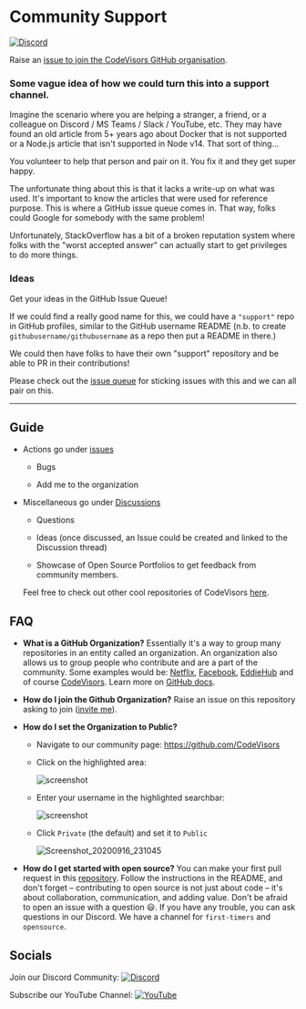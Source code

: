 # Community Support
<!-- ALL-CONTRIBUTORS-BADGE:START - Do not remove or modify this section -->
[![Discord](https://img.shields.io/discord/838554451362578452)](https://discord.gg/uX5jJMknfJ)
<!-- ALL-CONTRIBUTORS-BADGE:END -->
Raise an [issue to join the CodeVisors GitHub organisation](https://github.com/CodeVisors/support/issues/new?assignees=&labels=invite+me+to+the+organisation&template=invitation.md&title=Please+invite+me+to+the+GitHub+Community+Organization).

### Some vague idea of how we could turn this into a support channel.

Imagine the scenario where you are helping a stranger, a friend, or a colleague on Discord / MS Teams / Slack / YouTube, etc. They may have found an old article from 5+ years ago about Docker that is not supported or a Node.js article that isn't supported in Node v14. That sort of thing...

You volunteer to help that person and pair on it. You fix it and they get super happy.

The unfortunate thing about this is that it lacks a write-up on what was used. It's important to know the articles that were used for reference purpose. This is where a GitHub issue queue comes in. That way, folks could Google for somebody with the same problem!

Unfortunately, StackOverflow has a bit of a broken reputation system where folks with the "worst accepted answer" can actually start to get privileges to do more things.

### Ideas

Get your ideas in the GitHub Issue Queue!

If we could find a really good name for this, we could have a `"support"` repo in GitHub profiles, similar to the GitHub username README (n.b. to create `githubusername/githubusername` as a repo then put a README in there.)

We could then have folks to have their own "support" repository and be able to PR in their contributions!

Please check out the [issue queue](https://github.com/CodeVisors/support/issues) for sticking issues with this and we can all pair on this.

---
 ## Guide

   - Actions go under [issues](https://github.com/CodeVisors/support/issues)
   
      - Bugs
      
      - Add me to the organization 
      
   - Miscellaneous go under [Discussions](https://github.com/CodeVisors/support/discussions)
   
     - Questions
     
     - Ideas (once discussed, an Issue could be created and linked to the Discussion thread)
	 
	 - Showcase of Open Source Portfolios to get feedback from community members.
    
      Feel free to check out other cool repositories of CodeVisors 
      <a href='https://github.com/CodeVisors'>here</a>.

## FAQ
- **What is a GitHub Organization?** Essentially it's a way to group many repositories in an entity called an organization. An organization also allows us to group people who contribute and are a part of the community. Some examples would be: [Netflix](https://github.com/Netflix), [Facebook](https://github.com/facebook), [EddieHub](https://github.com/EddieHubCommunity) and of course [CodeVisors](https://github.com/CodeVisors).
Learn more on [GitHub docs](https://docs.github.com/en/github/setting-up-and-managing-organizations-and-teams/about-organizations).
- **How do I join the Github Organization?** Raise an issue on this repository asking to join ([invite me](https://github.com/CodeVisors/support/issues/new?assignees=&labels=invite+me+to+the+organisation&template=invitation.md&title=Please+invite+me+to+the+GitHub+Community+Organization)).
- **How do I set the Organization to Public?**
	- Navigate to our community page: https://github.com/CodeVisors
	
	- Click on the highlighted area:
	
		![screenshot](https://user-images.githubusercontent.com/13745974/101496938-47da5000-3962-11eb-8ab3-8fd3ea327d1d.png)
	
	- Enter your username in the highlighted searchbar:
	
		![screenshot](https://user-images.githubusercontent.com/13745974/102218327-b3c63680-3ed5-11eb-9295-aafa5e59ebfd.png)
	
	- Click `Private` (the default) and set it to `Public`
	
		![Screenshot_20200916_231045](https://user-images.githubusercontent.com/17693494/93422970-26d9f580-f872-11ea-870d-4406db20e9d5.png)
	
- **How do I get started with open source?** You can make your first pull request in this [repository](https://github.com/CodeVisors/Hacktoberfest-2021-practice). Follow the instructions in the README, and don't forget – contributing to open source is not just about code – it's about collaboration, communication, and adding value. Don't be afraid to open an issue with a question :smiley:. If you have any trouble, you can ask questions in our Discord. We have a channel for `first-timers` and `opensource`.

## Socials

Join our Discord Community: [![Discord](https://img.shields.io/badge/Discord-7289DA?style=round-square&logo=discord&logoColor=white)](https://discord.gg/uX5jJMknfJ)

Subscribe our YouTube Channel: [![YouTube](https://img.shields.io/badge/Youtube-%23FF0000.svg?style=round-square&logo=YouTube&logoColor=white)](https://www.youtube.com/techxtreme)


